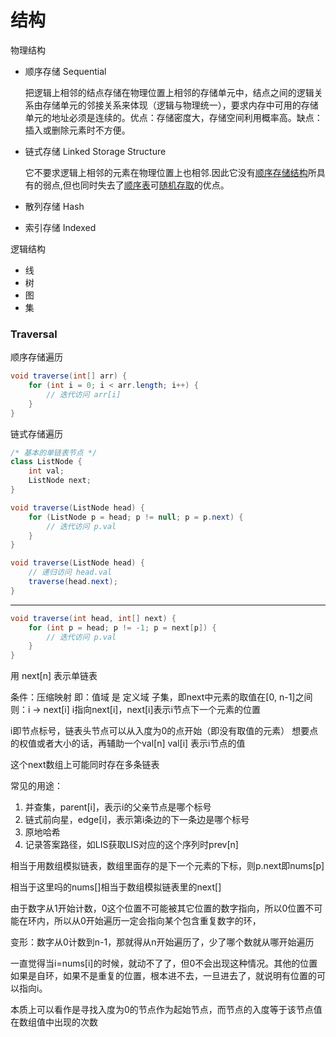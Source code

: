 # 结构

物理结构

- 顺序存储 Sequential

  把逻辑上相邻的结点存储在物理位置上相邻的存储单元中，结点之间的逻辑关系由存储单元的邻接关系来体现（逻辑与物理统一），要求内存中可用的存储单元的地址必须是连续的。优点：存储密度大，存储空间利用概率高。缺点：插入或删除元素时不方便。

- 链式存储 Linked Storage Structure

  它不要求逻辑上相邻的元素在物理位置上也相邻.因此它没有[顺序存储结构](https://baike.baidu.com/item/顺序存储结构/0?fromModule=lemma_inlink)所具有的弱点,但也同时失去了[顺序表](https://baike.baidu.com/item/顺序表/9664274?fromModule=lemma_inlink)可[随机存取](https://baike.baidu.com/item/随机存取/4610937?fromModule=lemma_inlink)的优点。

- 散列存储 Hash

- 索引存储 Indexed

逻辑结构

- 线
- 树
- 图
- 集

### Traversal

顺序存储遍历

```java
void traverse(int[] arr) {
    for (int i = 0; i < arr.length; i++) {
        // 迭代访问 arr[i]
    }
}
```

链式存储遍历

```java
/* 基本的单链表节点 */
class ListNode {
    int val;
    ListNode next;
}

void traverse(ListNode head) {
    for (ListNode p = head; p != null; p = p.next) {
        // 迭代访问 p.val
    }
}

void traverse(ListNode head) {
    // 递归访问 head.val
    traverse(head.next);
}
```

---

```java
void traverse(int head, int[] next) {
    for (int p = head; p != -1; p = next[p]) {
        // 迭代访问 p.val
    }
}
```

用 next[n] 表示单链表

条件：压缩映射
即：值域 是 定义域 子集，即next中元素的取值在[0, n-1]之间
则：i -> next[i]
i指向next[i]，next[i]表示i节点下一个元素的位置

i即节点标号，链表头节点可以从入度为0的点开始（即没有取值的元素）
想要点的权值或者大小的话，再辅助一个val[n]
val[i] 表示i节点的值

这个next数组上可能同时存在多条链表

常见的用途：
1. 并查集，parent[i]，表示i的父亲节点是哪个标号
2. 链式前向星，edge[i]，表示第i条边的下一条边是哪个标号
3. 原地哈希
4. 记录答案路径，如LIS获取LIS对应的这个序列时prev[n]

相当于用数组模拟链表，数组里面存的是下一个元素的下标，则p.next即nums[p]

相当于这里吗的nums[]相当于数组模拟链表里的next[]

由于数字从1开始计数，0这个位置不可能被其它位置的数字指向，所以0位置不可能在环内，所以从0开始遍历一定会指向某个包含重复数字的环，

变形：数字从0计数到n-1，那就得从n开始遍历了，少了哪个数就从哪开始遍历

一直觉得当i=nums[i]的时候，就动不了了，但0不会出现这种情况。其他的位置如果是自环，如果不是重复的位置，根本进不去，一旦进去了，就说明有位置的可以指向i。

本质上可以看作是寻找入度为0的节点作为起始节点，而节点的入度等于该节点值在数组值中出现的次数
